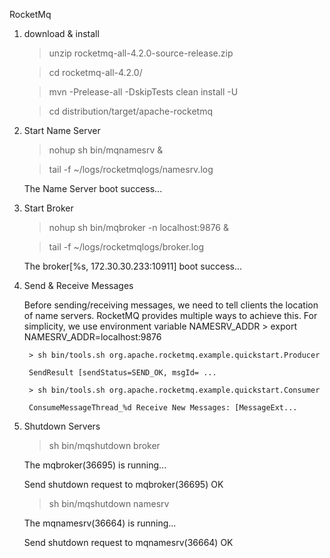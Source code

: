 RocketMq 

1. download & install
    > unzip rocketmq-all-4.2.0-source-release.zip

    > cd rocketmq-all-4.2.0/

    > mvn -Prelease-all -DskipTests clean install -U

    > cd distribution/target/apache-rocketmq
    
2. Start Name Server
    > nohup sh bin/mqnamesrv &
    
    > tail -f ~/logs/rocketmqlogs/namesrv.log
    
    The Name Server boot success...
    
3. Start Broker
    > nohup sh bin/mqbroker -n localhost:9876 &
    
    > tail -f ~/logs/rocketmqlogs/broker.log 
      
    The broker[%s, 172.30.30.233:10911] boot success...
    
4. Send & Receive Messages

    Before sending/receiving messages, we need to tell clients the location of name servers. RocketMQ provides multiple ways to achieve this. For simplicity, we use environment variable NAMESRV_ADDR
        > export NAMESRV_ADDR=localhost:9876
        
        > sh bin/tools.sh org.apache.rocketmq.example.quickstart.Producer
 
        SendResult [sendStatus=SEND_OK, msgId= ...

        > sh bin/tools.sh org.apache.rocketmq.example.quickstart.Consumer
        
        ConsumeMessageThread_%d Receive New Messages: [MessageExt...
        
5. Shutdown Servers
    
    >sh bin/mqshutdown broker
    
    The mqbroker(36695) is running...
    
    Send shutdown request to mqbroker(36695) OK

    >sh bin/mqshutdown namesrv
    
    The mqnamesrv(36664) is running...
    
    Send shutdown request to mqnamesrv(36664) OK